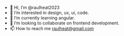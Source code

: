 - 👋 Hi, I’m @raulheat2023
- 👀 I’m interested in design, ux, ui, code.
- 🌱 I’m currently learning angular.
- 💞️ I’m looking to collaborate on frontend development.
- 📫 How to reach me raulheat@gmail.com

<!---
raulheat2023/raulheat2023 is a ✨ special ✨ repository because its `README.md` (this file) appears on your GitHub profile.
You can click the Preview link to take a look at your changes.
--->
